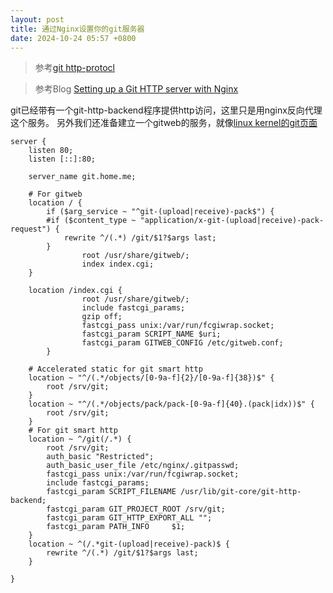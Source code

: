 ```yaml
---
layout: post
title: 通过Nginx设置你的git服务器
date: 2024-10-24 05:57 +0800
---
```


> 参考[git http-protocl](https://git-scm.com/docs/http-protocol)

> 参考Blog [Setting up a Git HTTP server with Nginx](https://esc.sh/blog/setting-up-a-git-http-server-with-nginx/)

git已经带有一个git-http-backend程序提供http访问，这里只是用nginx反向代理这个服务。
另外我们还准备建立一个gitweb的服务，就像[linux kernel的git页面](https://git.kernel.org/)

```text
server {
	listen 80;
	listen [::]:80;

	server_name git.home.me;

	# For gitweb
	location / {
		if ($arg_service ~ "^git-(upload|receive)-pack$") {
		#if ($content_type ~ "application/x-git-(upload|receive)-pack-request") {
			rewrite ^/(.*) /git/$1?$args last;
		}
                root /usr/share/gitweb/;
                index index.cgi;
	}

	location /index.cgi {
                root /usr/share/gitweb/;
                include fastcgi_params;
                gzip off;
                fastcgi_pass unix:/var/run/fcgiwrap.socket;
                fastcgi_param SCRIPT_NAME $uri;
                fastcgi_param GITWEB_CONFIG /etc/gitweb.conf;
        }

	# Accelerated static for git smart http 
	location ~ "^/(.*/objects/[0-9a-f]{2}/[0-9a-f]{38})$" {
		root /srv/git;
	}
	location ~ "^/(.*/objects/pack/pack-[0-9a-f]{40}.(pack|idx))$" {
		root /srv/git;
	}
	# For git smart http
	location ~ ^/git(/.*) {
		root /srv/git;
		auth_basic "Restricted";
		auth_basic_user_file /etc/nginx/.gitpasswd;
		fastcgi_pass unix:/var/run/fcgiwrap.socket;
		include fastcgi_params;
		fastcgi_param SCRIPT_FILENAME /usr/lib/git-core/git-http-backend;
		fastcgi_param GIT_PROJECT_ROOT /srv/git;
		fastcgi_param GIT_HTTP_EXPORT_ALL "";
		fastcgi_param PATH_INFO		$1;
	}
	location ~ ^(/.*git-(upload|receive)-pack)$ {
		rewrite ^/(.*) /git/$1?$args last;
	}

}
```
